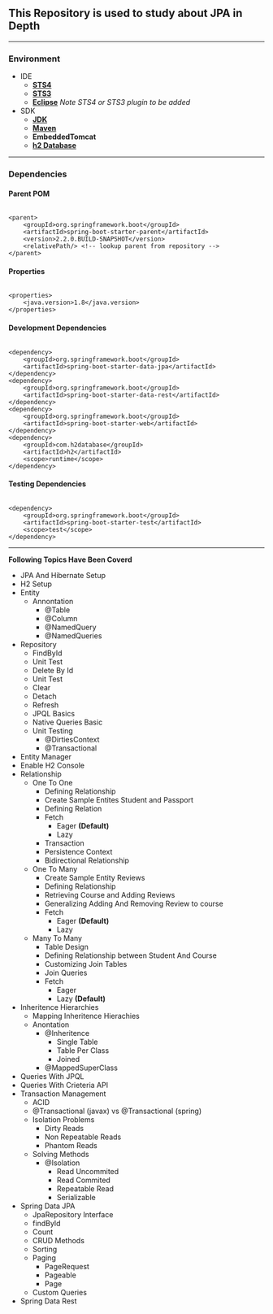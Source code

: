 ## This Repository is used to study about JPA in Depth

----------

### Environment

* IDE
  * [**STS4**](https://spring.io/tools)
  * [**STS3**](https://spring.io/tools3/sts/all)
  * [**Eclipse**](https://www.eclipse.org/downloads/packages/release/2019-03) _Note STS4 or STS3 plugin to be added_
* SDK
  * [**JDK**](https://www.oracle.com/technetwork/java/javase/downloads/jdk8-downloads-2133151.html)
  * [**Maven**](https://maven.apache.org/download.cgi)
  * **EmbeddedTomcat**
  * [**h2 Database**](http://www.h2database.com/html/tutorial.html)
  
----------

### Dependencies

#### Parent POM

```

<parent>
	<groupId>org.springframework.boot</groupId>
	<artifactId>spring-boot-starter-parent</artifactId>
	<version>2.2.0.BUILD-SNAPSHOT</version>
	<relativePath/> <!-- lookup parent from repository -->
</parent>
```

#### Properties

```

<properties>
	<java.version>1.8</java.version>
</properties>
```

#### Development Dependencies

```

<dependency>
	<groupId>org.springframework.boot</groupId>
	<artifactId>spring-boot-starter-data-jpa</artifactId>
</dependency>
<dependency>
	<groupId>org.springframework.boot</groupId>
	<artifactId>spring-boot-starter-data-rest</artifactId>
</dependency>
<dependency>
	<groupId>org.springframework.boot</groupId>
	<artifactId>spring-boot-starter-web</artifactId>
</dependency>
<dependency>
	<groupId>com.h2database</groupId>
	<artifactId>h2</artifactId>
	<scope>runtime</scope>
</dependency>
```

#### Testing Dependencies

```

<dependency>
	<groupId>org.springframework.boot</groupId>
	<artifactId>spring-boot-starter-test</artifactId>
	<scope>test</scope>
</dependency>
```

----------

**Following Topics Have Been Coverd**

* JPA And Hibernate Setup
* H2 Setup
* Entity
  * Annontation
    * @Table
    * @Column
    * @NamedQuery
    * @NamedQueries
* Repository
  * FindById
  * Unit Test
  * Delete By Id
  * Unit Test
  * Clear
  * Detach
  * Refresh
  * JPQL Basics
  * Native Queries Basic
  * Unit Testing
    * @DirtiesContext
    * @Transactional
* Entity Manager
* Enable H2 Console
* Relationship
  * One To One
    * Defining Relationship
    * Create Sample Entites Student and Passport
    * Defining Relation
    * Fetch
      * Eager **(Default)**
      * Lazy
    * Transaction
    * Persistence Context
    * Bidirectional Relationship
  * One To Many
    * Create Sample Entity Reviews
    * Defining Relationship
    * Retrieving Course and Adding Reviews
    * Generalizing Adding And Removing Review to course
    * Fetch
      * Eager **(Default)**
      * Lazy
  * Many To Many
    * Table Design
    * Defining Relationship between Student And Course
    * Customizing Join Tables
    * Join Queries
    * Fetch
      * Eager
      * Lazy **(Default)**
* Inheritence Hierarchies
  * Mapping Inheritence Hierachies
  * Anontation
    * @Inheritence
      * Single Table
      * Table Per Class
      * Joined
    * @MappedSuperClass
* Queries With JPQL
* Queries With Crieteria API
* Transaction Management
  * ACID
  * @Transactional (javax) vs @Transactional (spring)
  * Isolation Problems
    * Dirty Reads
    * Non Repeatable Reads
    * Phantom Reads
  * Solving Methods
    * @Isolation
      * Read Uncommited
      * Read Commited
      * Repeatable Read
      * Serializable
* Spring Data JPA
  * JpaRepository Interface
  * findById
  * Count
  * CRUD Methods
  * Sorting
  * Paging
    * PageRequest
    * Pageable
    * Page
  * Custom Queries
* Spring Data Rest
